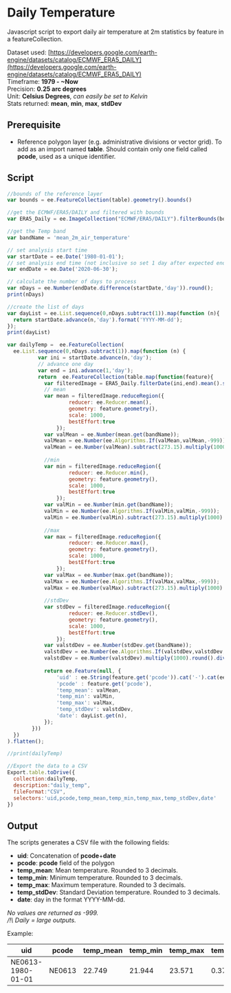 # Daily Temperature

Javascript script to export daily air temperature at 2m statistics by feature in a featureCollection.

Dataset used: [https://developers.google.com/earth-engine/datasets/catalog/ECMWF_ERA5_DAILY](https://developers.google.com/earth-engine/datasets/catalog/ECMWF_ERA5_DAILY)  
Timeframe: **1979 - ~Now**  
Precision: **0.25 arc degrees**  
Unit: **Celsius Degrees**, *can easily be set to Kelvin*  
Stats returned: **mean**, **min**, **max**, **stdDev**

## Prerequisite

- Reference polygon layer (e.g. administrative divisions or vector grid). To add as an import named **table**. Should contain only one field called **pcode**, used as a unique identifier.

## Script

```javascript
//bounds of the reference layer
var bounds = ee.FeatureCollection(table).geometry().bounds()

//get the ECMWF/ERA5/DAILY and filtered with bounds
var ERA5_Daily = ee.ImageCollection("ECMWF/ERA5/DAILY").filterBounds(bounds);

//get the Temp band
var bandName = 'mean_2m_air_temperature'

// set analysis start time
var startDate = ee.Date('1980-01-01'); 
// set analysis end time (not inclusive so set 1 day after expected enddate)
var endDate = ee.Date('2020-06-30'); 

// calculate the number of days to process
var nDays = ee.Number(endDate.difference(startDate,'day')).round();
print(nDays)

//create the list of days
var dayList = ee.List.sequence(0,nDays.subtract(1)).map(function (n){
  return startDate.advance(n,'day').format('YYYY-MM-dd');
});
print(dayList)

var dailyTemp =  ee.FeatureCollection(
  ee.List.sequence(0,nDays.subtract(1)).map(function (n) {
          var ini = startDate.advance(n,'day');
          // advance one day
          var end = ini.advance(1,'day');
          return  ee.FeatureCollection(table.map(function(feature){
            var filteredImage = ERA5_Daily.filterDate(ini,end).mean().select(bandName)
            // mean
            var mean = filteredImage.reduceRegion({
                    reducer: ee.Reducer.mean(),
                    geometry: feature.geometry(),
                    scale: 1000,
                    bestEffort:true
                });
            var valMean = ee.Number(mean.get(bandName));
            valMean = ee.Number(ee.Algorithms.If(valMean,valMean,-999));
            valMean = ee.Number(valMean).subtract(273.15).multiply(1000).round().divide(1000) //convert to celsius and 3 decimals
            
            //min
            var min = filteredImage.reduceRegion({
                    reducer: ee.Reducer.min(),
                    geometry: feature.geometry(),
                    scale: 1000,
                    bestEffort:true
                });
            var valMin = ee.Number(min.get(bandName));
            valMin = ee.Number(ee.Algorithms.If(valMin,valMin,-999));
            valMin = ee.Number(valMin).subtract(273.15).multiply(1000).round().divide(1000) //convert to celsius and 3 decimals
            
            //max
            var max = filteredImage.reduceRegion({
                    reducer: ee.Reducer.max(),
                    geometry: feature.geometry(),
                    scale: 1000,
                    bestEffort:true
                });
            var valMax = ee.Number(max.get(bandName));
            valMax = ee.Number(ee.Algorithms.If(valMax,valMax,-999));
            valMax = ee.Number(valMax).subtract(273.15).multiply(1000).round().divide(1000) //convert to celsius and 3 decimals
            
            //stdDev
            var stdDev = filteredImage.reduceRegion({
                    reducer: ee.Reducer.stdDev(),
                    geometry: feature.geometry(),
                    scale: 1000,
                    bestEffort:true
                });
            var valstdDev = ee.Number(stdDev.get(bandName));
            valstdDev = ee.Number(ee.Algorithms.If(valstdDev,valstdDev,-999));
            valstdDev = ee.Number(valstdDev).multiply(1000).round().divide(1000) //convert to celsius and 3 decimals
            
            return ee.Feature(null, {
                'uid' : ee.String(feature.get('pcode')).cat('-').cat(ee.String(dayList.get(n))),
                'pcode' : feature.get('pcode'),
                'temp_mean': valMean,
                'temp_min': valMin,
                'temp_max': valMax,
                'temp_stdDev': valstdDev,
                'date': dayList.get(n),
            });
        }))
  })
).flatten();

//print(dailyTemp)

//Export the data to a CSV
Export.table.toDrive({
  collection:dailyTemp,
  description:"daily_temp",
  fileFormat:"CSV",
  selectors:'uid,pcode,temp_mean,temp_min,temp_max,temp_stdDev,date'
})
```
## Output

The scripts generates a CSV file with the following fields:

- **uid**: Concatenation of **pcode**+**date**
- **pcode**: **pcode** field of the polygon
- **temp_mean**: Mean temperature. Rounded to 3 decimals.
- **temp_min**: Minimum temperature. Rounded to 3 decimals.
- **temp_max**: Maximum temperature. Rounded to 3 decimals.
- **temp_stdDev**: Standard Deviation temperature. Rounded to 3 decimals.
- **date**: day in the format YYYY-MM-dd.

*No values are returned as -999.*  
*/!\ Daily = large outputs.*

Example:

|uid           |pcode |temp_mean|temp_min|temp_max|temp_stdDev|date   |
|--------------|------|---------|--------|--------|-----------|-------|
|NE0613-1980-01-01|NE0613|22.749    |21.944   |23.571   |0.379      |1980-01-01|